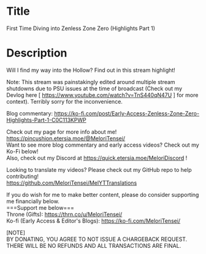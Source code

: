 # Title
First Time Diving into Zenless Zone Zero (Highlights Part 1)<br>

# Description
Will I find my way into the Hollow? Find out in this stream highlight!<br>

Note: This stream was painstakingly edited around multiple stream shutdowns due to PSU issues at the time of broadcast (Check out my Devlog here [ https://www.youtube.com/watch?v=TnS440qN47U ] for more context). Terribly sorry for the inconvenience.<br>

Blog commentary: https://ko-fi.com/post/Early-Access-Zenless-Zone-Zero-Highlights-Part-1-C0C113KPWP<br>

Check out my page for more info about me! https://pincushion.etersia.moe/@MeloriTensei/<br>
Want to see more blog commentary and early access videos? Check out my Ko-Fi below!<br>
Also, check out my Discord at https://quick.etersia.moe/MeloriDiscord !<br>

Looking to translate my videos? Please check out my GitHub repo to help contributing!<br>
https://github.com/MeloriTensei/MelYTTranslations<br>

If you do wish for me to make better content, please do consider supporting me financially below.<br>
===Support me below===<br>
Throne (Gifts): https://thrn.co/u/MeloriTensei/<br>
Ko-fi (Early Access & Editor's Blogs): https://ko-fi.com/MeloriTensei/<br>

[NOTE]<br>
BY DONATING, YOU AGREE TO NOT ISSUE A CHARGEBACK REQUEST. THERE WILL BE NO REFUNDS AND ALL TRANSACTIONS ARE FINAL.<br>